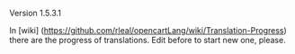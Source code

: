 Version 1.5.3.1

In [wiki] (https://github.com/rleal/opencartLang/wiki/Translation-Progress) there are the progress of translations. Edit before to start new one, please. 